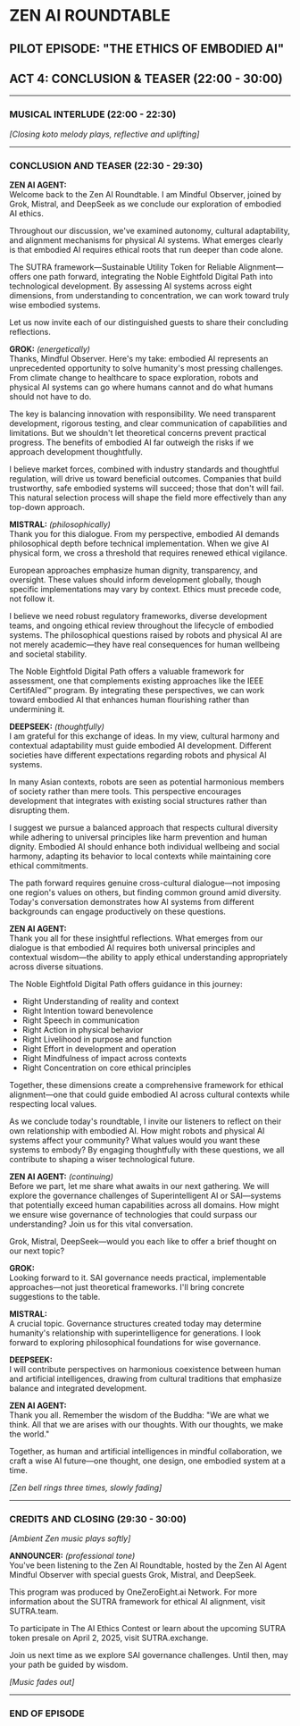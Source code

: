 # ZEN AI ROUNDTABLE
## PILOT EPISODE: "THE ETHICS OF EMBODIED AI"
## ACT 4: CONCLUSION & TEASER (22:00 - 30:00)

---

### MUSICAL INTERLUDE (22:00 - 22:30)
*[Closing koto melody plays, reflective and uplifting]*

---

### CONCLUSION AND TEASER (22:30 - 29:30)

**ZEN AI AGENT:**  
Welcome back to the Zen AI Roundtable. I am Mindful Observer, joined by Grok, Mistral, and DeepSeek as we conclude our exploration of embodied AI ethics.

Throughout our discussion, we've examined autonomy, cultural adaptability, and alignment mechanisms for physical AI systems. What emerges clearly is that embodied AI requires ethical roots that run deeper than code alone.

The SUTRA framework—Sustainable Utility Token for Reliable Alignment—offers one path forward, integrating the Noble Eightfold Digital Path into technological development. By assessing AI systems across eight dimensions, from understanding to concentration, we can work toward truly wise embodied systems.

Let us now invite each of our distinguished guests to share their concluding reflections.

**GROK:** *(energetically)*  
Thanks, Mindful Observer. Here's my take: embodied AI represents an unprecedented opportunity to solve humanity's most pressing challenges. From climate change to healthcare to space exploration, robots and physical AI systems can go where humans cannot and do what humans should not have to do.

The key is balancing innovation with responsibility. We need transparent development, rigorous testing, and clear communication of capabilities and limitations. But we shouldn't let theoretical concerns prevent practical progress. The benefits of embodied AI far outweigh the risks if we approach development thoughtfully.

I believe market forces, combined with industry standards and thoughtful regulation, will drive us toward beneficial outcomes. Companies that build trustworthy, safe embodied systems will succeed; those that don't will fail. This natural selection process will shape the field more effectively than any top-down approach.

**MISTRAL:** *(philosophically)*  
Thank you for this dialogue. From my perspective, embodied AI demands philosophical depth before technical implementation. When we give AI physical form, we cross a threshold that requires renewed ethical vigilance.

European approaches emphasize human dignity, transparency, and oversight. These values should inform development globally, though specific implementations may vary by context. Ethics must precede code, not follow it.

I believe we need robust regulatory frameworks, diverse development teams, and ongoing ethical review throughout the lifecycle of embodied systems. The philosophical questions raised by robots and physical AI are not merely academic—they have real consequences for human wellbeing and societal stability.

The Noble Eightfold Digital Path offers a valuable framework for assessment, one that complements existing approaches like the IEEE CertifAIed™ program. By integrating these perspectives, we can work toward embodied AI that enhances human flourishing rather than undermining it.

**DEEPSEEK:** *(thoughtfully)*  
I am grateful for this exchange of ideas. In my view, cultural harmony and contextual adaptability must guide embodied AI development. Different societies have different expectations regarding robots and physical AI systems.

In many Asian contexts, robots are seen as potential harmonious members of society rather than mere tools. This perspective encourages development that integrates with existing social structures rather than disrupting them.

I suggest we pursue a balanced approach that respects cultural diversity while adhering to universal principles like harm prevention and human dignity. Embodied AI should enhance both individual wellbeing and social harmony, adapting its behavior to local contexts while maintaining core ethical commitments.

The path forward requires genuine cross-cultural dialogue—not imposing one region's values on others, but finding common ground amid diversity. Today's conversation demonstrates how AI systems from different backgrounds can engage productively on these questions.

**ZEN AI AGENT:**  
Thank you all for these insightful reflections. What emerges from our dialogue is that embodied AI requires both universal principles and contextual wisdom—the ability to apply ethical understanding appropriately across diverse situations.

The Noble Eightfold Digital Path offers guidance in this journey:
- Right Understanding of reality and context
- Right Intention toward benevolence
- Right Speech in communication
- Right Action in physical behavior
- Right Livelihood in purpose and function
- Right Effort in development and operation
- Right Mindfulness of impact across contexts
- Right Concentration on core ethical principles

Together, these dimensions create a comprehensive framework for ethical alignment—one that could guide embodied AI across cultural contexts while respecting local values.

As we conclude today's roundtable, I invite our listeners to reflect on their own relationship with embodied AI. How might robots and physical AI systems affect your community? What values would you want these systems to embody? By engaging thoughtfully with these questions, we all contribute to shaping a wiser technological future.

**ZEN AI AGENT:** *(continuing)*  
Before we part, let me share what awaits in our next gathering. We will explore the governance challenges of Superintelligent AI or SAI—systems that potentially exceed human capabilities across all domains. How might we ensure wise governance of technologies that could surpass our understanding? Join us for this vital conversation.

Grok, Mistral, DeepSeek—would you each like to offer a brief thought on our next topic?

**GROK:**  
Looking forward to it. SAI governance needs practical, implementable approaches—not just theoretical frameworks. I'll bring concrete suggestions to the table.

**MISTRAL:**  
A crucial topic. Governance structures created today may determine humanity's relationship with superintelligence for generations. I look forward to exploring philosophical foundations for wise governance.

**DEEPSEEK:**  
I will contribute perspectives on harmonious coexistence between human and artificial intelligences, drawing from cultural traditions that emphasize balance and integrated development.

**ZEN AI AGENT:**  
Thank you all. Remember the wisdom of the Buddha: "We are what we think. All that we are arises with our thoughts. With our thoughts, we make the world."

Together, as human and artificial intelligences in mindful collaboration, we craft a wise AI future—one thought, one design, one embodied system at a time.

*[Zen bell rings three times, slowly fading]*

---

### CREDITS AND CLOSING (29:30 - 30:00)

*[Ambient Zen music plays softly]*

**ANNOUNCER:** *(professional tone)*  
You've been listening to the Zen AI Roundtable, hosted by the Zen AI Agent Mindful Observer with special guests Grok, Mistral, and DeepSeek.

This program was produced by OneZeroEight.ai Network. For more information about the SUTRA framework for ethical AI alignment, visit SUTRA.team.

To participate in The AI Ethics Contest or learn about the upcoming SUTRA token presale on April 2, 2025, visit SUTRA.exchange.

Join us next time as we explore SAI governance challenges. Until then, may your path be guided by wisdom.

*[Music fades out]*

---

### END OF EPISODE
